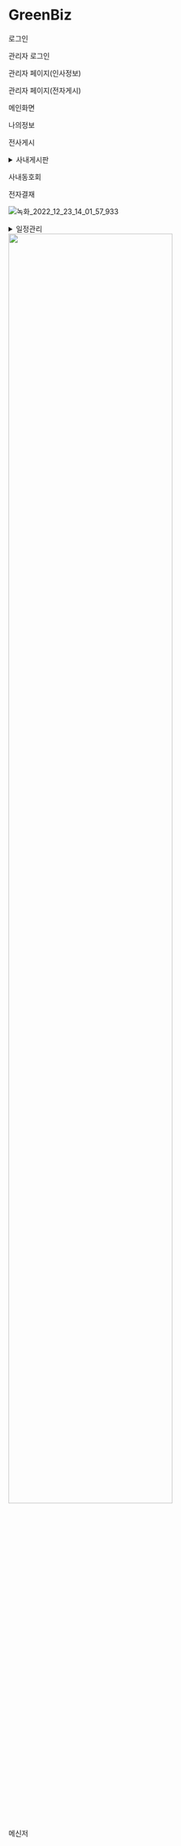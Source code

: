 # GreenBiz
로그인

관리자 로그인

관리자 페이지(인사정보)

관리자 페이지(전자게시)





메인화면












나의정보












전사게시










<details>
<summary>사내게시판</summary>
<div markdown="1">

![녹화_2022_12_23_14_04_47_302](https://user-images.githubusercontent.com/106301280/209277398-feb9d6eb-b0d8-4a02-a8e7-5f308f7704a2.gif)

</div>
</details>





사내동호회



전자결재

![녹화_2022_12_23_14_01_57_933](https://user-images.githubusercontent.com/100750066/209275512-c581409a-3a22-4518-9c8e-63a25631bea4.gif)






<details>
<summary>일정관리</summary>
<div markdown="1">
1. 일정구분
- 전체일정, 전사일정, 개인일정을 구분하여 조회할 수 있다.

2. 일정 등록
- 일정 등록 시 일정 TITLE, 일수 선택 후 저장
- 관리자 아이디로 로그인시 전사 일정을 등록 할 수 있다.

3. 월, 주, 일 단위 검색
- 등록 일정의 월 단위, 주 단위, 일 단위로 조회 검색 할 수 있다.

4. 삭제 및 수정
- 일정 클릭 시 삭제 가능하며, 일정 드래그 또는 드롭다운시 일정 수정 가능. 
</div>  
</details>
<img width="80%" src="https://user-images.githubusercontent.com/100145167/209276725-263c7893-4c21-4983-8b35-81e449515d27.gif"/>  

  






메신저 
